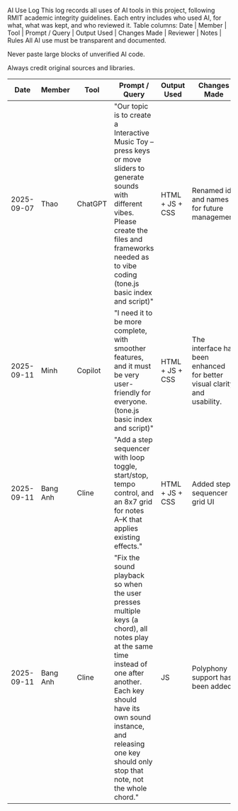 AI Use Log
This log records all uses of AI tools in this project, following RMIT academic integrity guidelines.
Each entry includes who used AI, for what, what was kept, and who reviewed it.
Table columns:
 Date | Member | Tool | Prompt / Query | Output Used | Changes Made | Reviewer | Notes |
Rules
All AI use must be transparent and documented.

Never paste large blocks of unverified AI code.

Always credit original sources and libraries.

| Date       | Member  | Tool    | Prompt / Query                                                                  | Output Used                 | Changes Made                        | Reviewer | Notes |
|------------|---------|---------|--------------------------------------------------------------------------------|------------------------------|-------------------------------------|----------|-------|
| 2025-09-07 | Thao    | ChatGPT | "Our topic is to create a Interactive Music Toy – press keys or move sliders to generate sounds with different vibes. Please create the files and frameworks needed as to vibe coding (tone.js basic index and script)"  | HTML + JS + CSS   | Renamed ids and names for future management    |  Bang Anh    | Used only as starting scaffold for framework |
| 2025-09-11 | Minh    | Copilot | "I need it to be more complete, with smoother features, and it must be very user-friendly for everyone.(tone.js basic index and script)"  | HTML + JS + CSS   | The interface has been enhanced for better visual clarity and usability.    |      | |
| 2025-09-11 |Bang Anh | Cline   | "Add a step sequencer with loop toggle, start/stop, tempo control, and an 8x7 grid for notes A–K that applies existing effects."  | HTML + JS + CSS   | Added step sequencer grid UI    |      | Might add pattern save/load later. |
| 2025-09-11 | Bang Anh| Cline   | "Fix the sound playback so when the user presses multiple keys (a chord), all notes play at the same time instead of one after another. Each key should have its own sound instance, and releasing one key should only stop that note, not the whole chord."  |  JS  | Polyphony support has been added    |      | Works well, but polyphony capped at 6 notes for performance. |